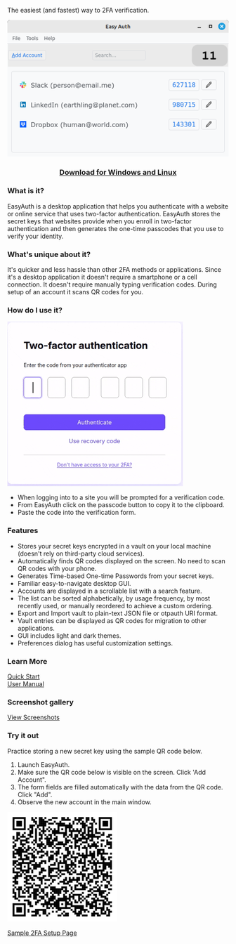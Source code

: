 
The easiest (and fastest) way to 2FA verification.

![Main Window](assets/Account-List.png)  
<h3 style="text-align: center;"> 
<a href="https://github.com/jdalbey/EasyAuth/releases/latest">Download for Windows and Linux</a>  
</h3>

### What is it?  
EasyAuth is a desktop application that helps you authenticate with a website or online service that uses two-factor authentication. EasyAuth stores the secret keys that websites provide when you enroll in two-factor authentication and then generates the one-time passcodes that you use to verify your identity.

### What's unique about it?  
It's quicker and less hassle than other 2FA methods or applications.
Since it's a desktop application it doesn't require a smartphone or a cell connection.
It doesn't require manually typing verification codes.
During setup of an account it scans QR codes for you. 

### How do I use it?  
![copy paste demo](assets/copy-paste-demo.gif)
* When logging into to a site you will be prompted for a verification code.
* From EasyAuth click on the passcode button to copy it to the clipboard.
* Paste the code into the verification form.


### Features
 - Stores your secret keys encrypted in a vault on your local machine (doesn't rely on third-party cloud services).
 - Automatically finds QR codes displayed on the screen.  No need to scan QR codes with your phone.
 - Generates Time-based One-time Passwords from your secret keys.
 - Familiar easy-to-navigate desktop GUI.
 - Accounts are displayed in a scrollable list with a search feature.
 - The list can be sorted alphabetically, by usage frequency, by most recently used, or manually reordered to achieve a custom ordering. 
 - Export and Import vault to plain-text JSON file or otpauth URI format.
 - Vault entries can be displayed as QR codes for migration to other applications.
 - GUI includes light and dark themes.
 - Preferences dialog has useful customization settings.

### Learn More
 [Quick Start](https://github.com/jdalbey/EasyAuth/blob/master/docs/Quick%20Start%20Guide.md)  
 [User Manual](https://github.com/jdalbey/EasyAuth/wiki/User-Manual#easyauth-user-manual)

### Screenshot gallery
[View Screenshots](screenshot_gallery.md)  

### Try it out
Practice storing a new secret key using the sample QR code below.
1. Launch EasyAuth.
2. Make sure the QR code below is visible on the screen. Click 'Add Account".
3. The form fields are filled automatically with the data from the QR code. Click "Add".
4. Observe the new account in the main window.

![sample qr code](assets/img-qrcode-easyauth-demo.png)  


[Sample 2FA Setup Page](Setup2FA_Sample.html)


